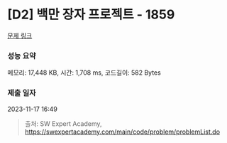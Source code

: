 # [D2] 백만 장자 프로젝트 - 1859 

[문제 링크](https://swexpertacademy.com/main/code/problem/problemDetail.do?contestProbId=AV5LrsUaDxcDFAXc) 

### 성능 요약

메모리: 17,448 KB, 시간: 1,708 ms, 코드길이: 582 Bytes

### 제출 일자

2023-11-17 16:49



> 출처: SW Expert Academy, https://swexpertacademy.com/main/code/problem/problemList.do